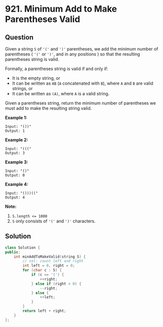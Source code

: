 # 921. Minimum Add to Make Parentheses Valid

## Question

Given a string `S` of `'('` and `')'` parentheses, we add the minimum number of parentheses \( `'('` or `')'`, and in any positions \) so that the resulting parentheses string is valid.

Formally, a parentheses string is valid if and only if:

* It is the empty string, or
* It can be written as `AB` \(`A` concatenated with `B`\), where `A` and `B` are valid strings, or
* It can be written as `(A)`, where `A` is a valid string.

Given a parentheses string, return the minimum number of parentheses we must add to make the resulting string valid.

**Example 1:**

```text
Input: "())"
Output: 1
```

**Example 2:**

```text
Input: "((("
Output: 3
```

**Example 3:**

```text
Input: "()"
Output: 0
```

**Example 4:**

```text
Input: "()))(("
Output: 4
```

**Note:**

1. `S.length <= 1000`
2. `S` only consists of `'('` and `')'` characters.

## Solution

```cpp
class Solution {
public:
    int minAddToMakeValid(string S) {
        // sol: count left and right
        int left = 0, right = 0;
        for (char c : S) {
            if (c == '(') {
                ++right;
            } else if (right > 0) {
                --right;
            } else {
                ++left;
            }
        }
        return left + right;
    }
};
```

